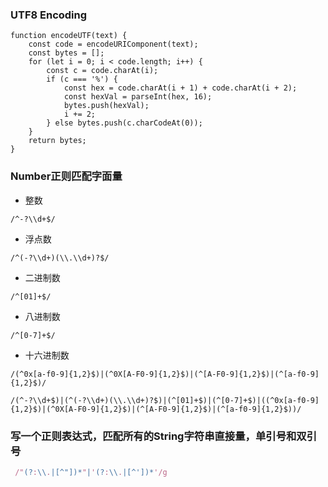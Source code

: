 ###  UTF8 Encoding 

```
function encodeUTF(text) {
    const code = encodeURIComponent(text);
    const bytes = [];
    for (let i = 0; i < code.length; i++) {
        const c = code.charAt(i);
        if (c === '%') {
            const hex = code.charAt(i + 1) + code.charAt(i + 2);
            const hexVal = parseInt(hex, 16);
            bytes.push(hexVal);
            i += 2;
        } else bytes.push(c.charCodeAt(0));
    }
    return bytes;
}
```
### Number正则匹配字面量
- 整数

```
/^-?\\d+$/
```
- 浮点数

```
/^(-?\\d+)(\\.\\d+)?$/
```

- 二进制数

```
/^[01]+$/
```

- 八进制数

```
/^[0-7]+$/
```

- 十六进制数

```
/(^0x[a-f0-9]{1,2}$)|(^0X[A-F0-9]{1,2}$)|(^[A-F0-9]{1,2}$)|(^[a-f0-9]{1,2}$)/
```
```
/(^-?\\d+$)|(^(-?\\d+)(\\.\\d+)?$)|(^[01]+$)|(^[0-7]+$)|((^0x[a-f0-9]{1,2}$)|(^0X[A-F0-9]{1,2}$)|(^[A-F0-9]{1,2}$)|(^[a-f0-9]{1,2}$))/
```
###  写一个正则表达式，匹配所有的String字符串直接量，单引号和双引号

```js
 /"(?:\\.|[^"])*"|'(?:\\.|[^'])*'/g
```
